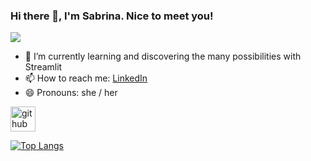 <!--
**Sabrina6683/Sabrina6683** is a ✨ _special_ ✨ repository because its `README.md` (this file) appears on your GitHub profile.

Here are some ideas to get you started:

- 🔭 I’m currently working on ...
- 🌱 I’m currently learning ...
- 👯 I’m looking to collaborate on ...
- 🤔 I’m looking for help with ...
- 💬 Ask me about ...
- 📫 How to reach me: ...
- 😄 Pronouns: ...
- ⚡ Fun fact: ...
-->

### Hi there 👋, I'm Sabrina. Nice to meet you!
![](https://sava-beratung.de)


- 🌱 I’m currently learning and discovering the many possibilities with Streamlit 
- 📫 How to reach me: [LinkedIn](www.linkedin.com/in/sabrinareimann )
- 😄 Pronouns: she / her 


[<img src='https://cdn.jsdelivr.net/npm/simple-icons@3.0.1/icons/github.svg' alt='github' height='40'>](https://github.com/Sabrina6683)  

[![Top Langs](https://github-readme-stats.vercel.app/api/top-langs/?username=Sabrina6683)](https://github.com/anuraghazra/github-readme-stats)



